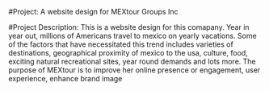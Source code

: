 
 #Project: A website design for MEXtour Groups Inc

 #Project Description:  This is a website design for this comapany. Year in year out, millions of Americans travel to mexico on yearly vacations. Some of the factors that have necessitated this trend includes varieties of destinations, geographical proximity of mexico to the usa, culture, food, exciting natural recreational sites, year round demands and lots more. The purpose of MEXtour is to improve her online presence or engagement, user experience, enhance brand image


 
 
